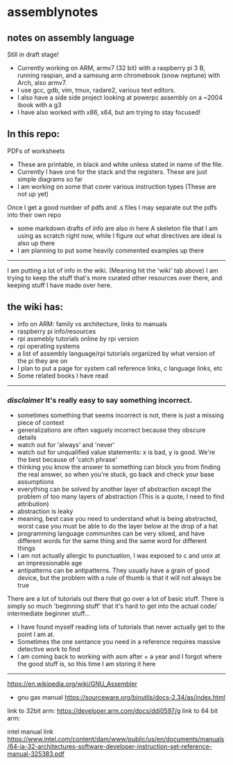 # assemblynotes
## notes on assembly language
Still in draft stage!

* Currently working on ARM, armv7 (32 bit) with a raspberry pi 3 B, running raspian, and a samsung arm chromebook (snow neptune) with Arch, also armv7.
* I use gcc, gdb, vim, tmux, radare2, various text editors. 
* I also have a side side project looking at powerpc assembly on a ~2004 ibook with a g3
* I have also worked with x86, x64, but am trying to stay focused!
     


## In this repo: 
PDFs of worksheets
* These are printable, in black and white unless stated in name of the file.
* Currently I have one for the stack and the registers. These are just simple diagrams so far
* I am working on some that cover various instruction types (These are not up yet)

Once I get a good number of pdfs and .s files I may separate out the pdfs into their own repo
* some markdown drafts of info are also in here
A skeleton file that I am using as scratch right now, while I figure out what directives are ideal is also up there
* I am planning to put some heavily commented examples up there

*****
I am putting a lot of info in the wiki. (Meaning hit the 'wiki' tab above) I am trying to keep the stuff that's more curated other resources over there, and keeping stuff I have made over here. 
## the wiki has:
* info on ARM: family vs architecture, links to manuals
* raspberry pi info/resources 
* rpi assmebly tutorials online by rpi version
* rpi operating systems
* a list of assembly language/rpi tutorials organized by what version of the pi they are on
* I plan to put a page for system call reference links, c language links, etc
* Some related books I have read


****
### *disclaimer* It's really easy to say something incorrect. 
* sometimes something that seems incorrect is not, there is just a missing piece of context
* generalizations are often vaguely incorrect because they obscure details
* watch out for 'always' and 'never'
* watch out for unqualified value statements: x is bad, y is good. We're the best because of 'catch phrase'
* thinking you know the answer to something can block you from finding the real answer, so when you're stuck, go back and check your base assumptions
* everything can be solved by another layer of abstraction except the problem of too many layers of abstraction (This is a quote, I need to find attribution)
* abstraction is leaky
* meaning, best case you need to understand what is being abstracted, worst case you must be able to do the layer below at the drop of a hat
* programming language communites can be very siloed, and have different words for the same thing and the same word for different things
* I am not actually allergic to punctuation, I was exposed to c and unix at an impressionable age
* antipatterns can be antipatterns. They usually have a grain of good device, but the problem with a rule of thumb is that it will not always be true

There are a lot of tutorials out there that go over a lot of basic stuff. There is simply so much 'beginning stuff' that it's hard to get into the actual code/ intermediate beginner stuff...

* I have found myself reading lots of tutorials that never actually get to the point I am at.
* Sometimes the one sentance you need in a reference requires massive detective work to find
* I am coming back to working with asm after + a year and I forgot where the good stuff is, so this time I am storing it here

***
https://en.wikipedia.org/wiki/GNU_Assembler

* gnu gas manual
https://sourceware.org/binutils/docs-2.34/as/index.html

link to 32bit arm:
https://developer.arm.com/docs/ddi0597/g
link to 64 bit arm: 


intel manual link https://www.intel.com/content/dam/www/public/us/en/documents/manuals/64-ia-32-architectures-software-developer-instruction-set-reference-manual-325383.pdf
